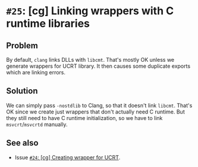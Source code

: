# `#25`: [cg] Linking wrappers with C runtime libraries

## Problem

By default, `clang` links DLLs with `libcmt`. That's mostly OK unless we
generate wrappers for UCRT library. It then causes some duplicate exports which
are linking errors.

## Solution

We can simply pass `-nostdlib` to Clang, so that it doesn't link `libcmt`.
That's OK since we create just wrappers that don't actually need C runtime. But
they still need to have C runtime initialization, so we have to link
`msvcrt`/`msvcrtd` manually.

## See also

- Issue [`#24`: [cg] Creating wrapper for UCRT](24.md).
